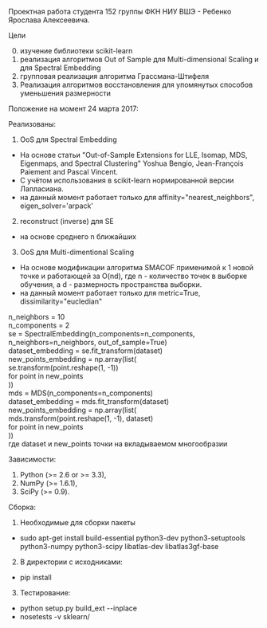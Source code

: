 Проектная работа студента 152 группы ФКН НИУ ВШЭ - Ребенко Ярослава Алексеевича.

Цели

0) изучение библиотеки scikit-learn
1) реализация алгоритмов Out of Sample для Multi-dimensional Scaling и для Spectral Embedding
2) групповая реализация алгоритма Грассмана-Штифеля
3) Реализация алгоритмов восстановления для упомянутых способов уменьшения размерности

Положение на момент 24 марта 2017:

Реализованы:

1) OoS для Spectral Embedding
  * На основе статьи "Out-of-Sample Extensions for LLE, Isomap, MDS, Eigenmaps, and Spectral Clustering" Yoshua Bengio, Jean-François Paiement and Pascal Vincent.
  * С учётом использования в scikit-learn нормированной версии Лапласиана.
  * на данный момент работает только для affinity="nearest_neighbors", eigen_solver='arpack'
2) reconstruct (inverse) для SE
  * на основе среднего n ближайших
3) OoS для Multi-dimentional Scaling
  * На основе модификации алгоритма SMACOF применимой к 1 новой точке и работающей за O(nd), где n - количество точек в выборке обучения, а d - размерность пространства выборки.
  * на данный момент работает только для metric=True, dissimilarity="eucledian"

n_neighbors = 10<br>
n_components = 2<br>
se = SpectralEmbedding(n_components=n_components, n_neighbors=n_neighbors, out_of_sample=True)<br>
dataset_embedding = se.fit_transform(dataset)<br>
new_points_embedding = np.array(list(<br>
    se.transform(point.reshape(1, -1))<br>
    for point in new_points<br>
))<br>
mds = MDS(n_components=n_components)<br>
dataset_embedding = mds.fit_transform(dataset)<br>
new_points_embedding = np.array(list(<br>
    mds.transform(point.reshape(1, -1), dataset)<br>
    for point in new_points<br>
))<br>
где dataset и new_points точки на вкладываемом многообразии


Зависимости:

1) Python (>= 2.6 or >= 3.3),
2) NumPy (>= 1.6.1),
3) SciPy (>= 0.9).
  
Сборка:

1) Необходимые для сборки пакеты
  - sudo apt-get install build-essential python3-dev python3-setuptools python3-numpy python3-scipy libatlas-dev libatlas3gf-base
2) В директории с исходниками:
  - pip install
3) Тестирование:
  - python setup.py build_ext --inplace
  - nosetests -v sklearn/
